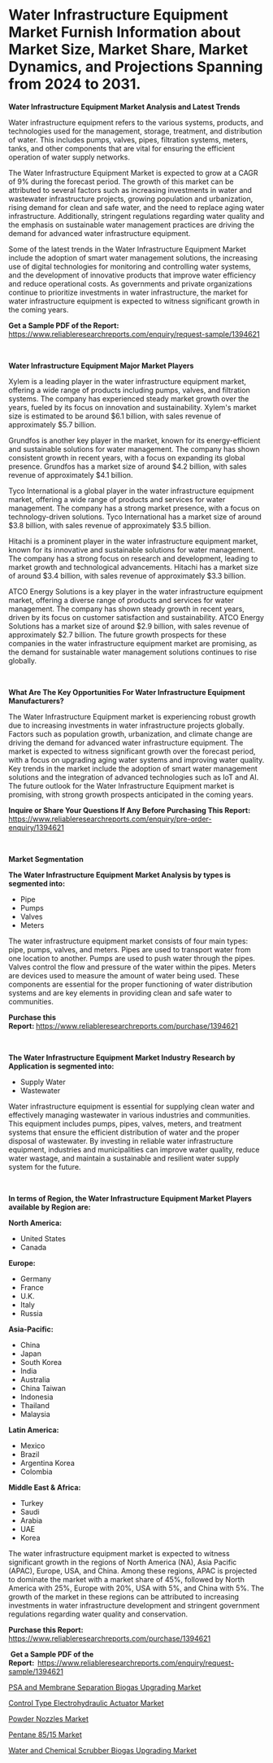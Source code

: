 <p><h1>Water Infrastructure Equipment Market Furnish Information about Market Size, Market Share, Market Dynamics, and Projections Spanning from 2024 to 2031.</h1></p><p><strong>Water Infrastructure Equipment Market Analysis and Latest Trends</strong></p>
<p><p>Water infrastructure equipment refers to the various systems, products, and technologies used for the management, storage, treatment, and distribution of water. This includes pumps, valves, pipes, filtration systems, meters, tanks, and other components that are vital for ensuring the efficient operation of water supply networks.</p><p>The Water Infrastructure Equipment Market is expected to grow at a CAGR of 9% during the forecast period. The growth of this market can be attributed to several factors such as increasing investments in water and wastewater infrastructure projects, growing population and urbanization, rising demand for clean and safe water, and the need to replace aging water infrastructure. Additionally, stringent regulations regarding water quality and the emphasis on sustainable water management practices are driving the demand for advanced water infrastructure equipment.</p><p>Some of the latest trends in the Water Infrastructure Equipment Market include the adoption of smart water management solutions, the increasing use of digital technologies for monitoring and controlling water systems, and the development of innovative products that improve water efficiency and reduce operational costs. As governments and private organizations continue to prioritize investments in water infrastructure, the market for water infrastructure equipment is expected to witness significant growth in the coming years.</p></p>
<p><strong>Get a Sample PDF of the Report:&nbsp;</strong> <a href="https://www.reliableresearchreports.com/enquiry/request-sample/1394621">https://www.reliableresearchreports.com/enquiry/request-sample/1394621</a></p>
<p>&nbsp;</p>
<p><strong>Water Infrastructure Equipment Major Market Players</strong></p>
<p><p>Xylem is a leading player in the water infrastructure equipment market, offering a wide range of products including pumps, valves, and filtration systems. The company has experienced steady market growth over the years, fueled by its focus on innovation and sustainability. Xylem's market size is estimated to be around $6.1 billion, with sales revenue of approximately $5.7 billion.</p><p>Grundfos is another key player in the market, known for its energy-efficient and sustainable solutions for water management. The company has shown consistent growth in recent years, with a focus on expanding its global presence. Grundfos has a market size of around $4.2 billion, with sales revenue of approximately $4.1 billion.</p><p>Tyco International is a global player in the water infrastructure equipment market, offering a wide range of products and services for water management. The company has a strong market presence, with a focus on technology-driven solutions. Tyco International has a market size of around $3.8 billion, with sales revenue of approximately $3.5 billion.</p><p>Hitachi is a prominent player in the water infrastructure equipment market, known for its innovative and sustainable solutions for water management. The company has a strong focus on research and development, leading to market growth and technological advancements. Hitachi has a market size of around $3.4 billion, with sales revenue of approximately $3.3 billion.</p><p>ATCO Energy Solutions is a key player in the water infrastructure equipment market, offering a diverse range of products and services for water management. The company has shown steady growth in recent years, driven by its focus on customer satisfaction and sustainability. ATCO Energy Solutions has a market size of around $2.9 billion, with sales revenue of approximately $2.7 billion. The future growth prospects for these companies in the water infrastructure equipment market are promising, as the demand for sustainable water management solutions continues to rise globally.</p></p>
<p>&nbsp;</p>
<p><strong>What Are The Key Opportunities For Water Infrastructure Equipment Manufacturers?</strong></p>
<p><p>The Water Infrastructure Equipment market is experiencing robust growth due to increasing investments in water infrastructure projects globally. Factors such as population growth, urbanization, and climate change are driving the demand for advanced water infrastructure equipment. The market is expected to witness significant growth over the forecast period, with a focus on upgrading aging water systems and improving water quality. Key trends in the market include the adoption of smart water management solutions and the integration of advanced technologies such as IoT and AI. The future outlook for the Water Infrastructure Equipment market is promising, with strong growth prospects anticipated in the coming years.</p></p>
<p><strong>Inquire or Share Your Questions If Any Before Purchasing This Report:</strong> <a href="https://www.reliableresearchreports.com/enquiry/pre-order-enquiry/1394621">https://www.reliableresearchreports.com/enquiry/pre-order-enquiry/1394621</a></p>
<p>&nbsp;</p>
<p><strong>Market Segmentation</strong></p>
<p><strong>The Water Infrastructure Equipment Market Analysis by types is segmented into:</strong></p>
<p><ul><li>Pipe</li><li>Pumps</li><li>Valves</li><li>Meters</li></ul></p>
<p><p>The water infrastructure equipment market consists of four main types: pipe, pumps, valves, and meters. Pipes are used to transport water from one location to another. Pumps are used to push water through the pipes. Valves control the flow and pressure of the water within the pipes. Meters are devices used to measure the amount of water being used. These components are essential for the proper functioning of water distribution systems and are key elements in providing clean and safe water to communities.</p></p>
<p><strong>Purchase this Report:&nbsp;</strong><a href="https://www.reliableresearchreports.com/purchase/1394621">https://www.reliableresearchreports.com/purchase/1394621</a></p>
<p>&nbsp;</p>
<p><strong>The Water Infrastructure Equipment Market Industry Research by Application is segmented into:</strong></p>
<p><ul><li>Supply Water</li><li>Wastewater</li></ul></p>
<p><p>Water infrastructure equipment is essential for supplying clean water and effectively managing wastewater in various industries and communities. This equipment includes pumps, pipes, valves, meters, and treatment systems that ensure the efficient distribution of water and the proper disposal of wastewater. By investing in reliable water infrastructure equipment, industries and municipalities can improve water quality, reduce water wastage, and maintain a sustainable and resilient water supply system for the future.</p></p>
<p>&nbsp;</p>
<p><strong>In terms of Region, the Water Infrastructure Equipment Market Players available by Region are:</strong></p>
<p>
    <p> <strong> North America: </strong>
        <ul>
            <li>United States</li>
            <li>Canada</li>
        </ul>
        </p> 
    <p> <strong> Europe: </strong>
        <ul>
            <li>Germany</li>
            <li>France</li>
            <li>U.K.</li>
            <li>Italy</li>
            <li>Russia</li>
        </ul>
        </p> 
    <p> <strong> Asia-Pacific: </strong>
        <ul>
            <li>China</li>
            <li>Japan</li>
            <li>South Korea</li>
            <li>India</li>
            <li>Australia</li>
            <li>China Taiwan</li>
            <li>Indonesia</li>
            <li>Thailand</li>
            <li>Malaysia</li>
        </ul>
        </p> 
    <p> <strong> Latin America: </strong>
        <ul>
            <li>Mexico</li>
            <li>Brazil</li>
            <li>Argentina Korea</li>
            <li>Colombia</li>
        </ul>
        </p> 
    <p> <strong> Middle East & Africa: </strong>
        <ul>
            <li>Turkey</li>
            <li>Saudi</li>
            <li>Arabia</li>
            <li>UAE</li>
            <li>Korea</li>
        </ul>
    </p>
    </p>
<p><p>The water infrastructure equipment market is expected to witness significant growth in the regions of North America (NA), Asia Pacific (APAC), Europe, USA, and China. Among these regions, APAC is projected to dominate the market with a market share of 45%, followed by North America with 25%, Europe with 20%, USA with 5%, and China with 5%. The growth of the market in these regions can be attributed to increasing investments in water infrastructure development and stringent government regulations regarding water quality and conservation.</p></p>
<p><strong>Purchase this Report: </strong><a href="https://www.reliableresearchreports.com/purchase/1394621">https://www.reliableresearchreports.com/purchase/1394621</a></p>
<p>&nbsp;<strong>Get a Sample PDF of the Report:&nbsp;&nbsp;</strong><a href="https://www.reliableresearchreports.com/enquiry/request-sample/1394621">https://www.reliableresearchreports.com/enquiry/request-sample/1394621</a></p>
<p><strong></strong></p>
<p><p><a href="https://medium.com/@irwingibson727/psa-and-membrane-separation-biogas-upgrading-market-outlook-industry-overview-and-forecast-2024-41ce476ed373">PSA and Membrane Separation Biogas Upgrading Market</a></p><p><a href="https://medium.com/@irwingibson727/control-type-electrohydraulic-actuator-market-trends-forecast-and-competitive-analysis-to-2031-932b4700f796">Control Type Electrohydraulic Actuator Market</a></p><p><a href="https://medium.com/@marcoshoppe2023/powder-nozzles-market-comprehensive-assessment-by-type-application-and-geography-2a7128a4fc71">Powder Nozzles Market</a></p><p><a href="https://github.com/pgtimber/Market-Research-Report-List-1/blob/main/pentane-8515-market.md">Pentane 85/15 Market</a></p><p><a href="https://medium.com/@irwingibson727/water-and-chemical-scrubber-biogas-upgrading-market-comprehensive-assessment-by-type-application-69f780174a23">Water and Chemical Scrubber Biogas Upgrading Market</a></p></p>